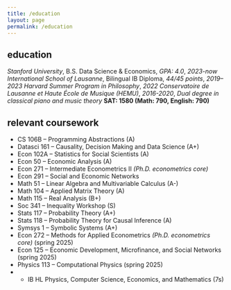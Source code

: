 ```yaml
---
title: /education
layout: page
permalink: /education
---
```

## education
*Stanford University*, B.S. Data Science & Economics, *GPA: 4.0*, *2023-now*
*International School of Lausanne*, Bilingual IB Diploma, *44/45 points*, *2019–2023*
*Harvard Summer Program in Philosophy*, *2022*
*Conservatoire de Lausanne et Haute École de Musique (HEMU)*, *2016-2020*, *Dual degree in classical piano and music theory*
**SAT: 1580 (Math: 790, English: 790)**


## relevant coursework
- CS 106B – Programming Abstractions (A)
- Datasci 161 – Causality, Decision Making and Data Science (A+)
- Econ 102A – Statistics for Social Scientists (A)
- Econ 50 – Economic Analysis (A)
- Econ 271 – Intermediate Econometrics II *(Ph.D. econometrics core)*
- Econ 291 – Social and Economic Networks
- Math 51 – Linear Algebra and Multivariable Calculus (A-)
- Math 104 – Applied Matrix Theory (A)
- Math 115 – Real Analysis (B+)
- Soc 341 – Inequality Workshop (S)
- Stats 117 – Probability Theory (A+)
- Stats 118 – Probability Theory for Causal Inference (A)
- Symsys 1 – Symbolic Systems (A+)
- Econ 272 – Methods for Applied Econometrics *(Ph.D. econometrics core)* (spring 2025)
- Econ 125 – Economic Development, Microfinance, and Social Networks (spring 2025)
- Physics 113 – Computational Physics (spring 2025)
- + IB HL Physics, Computer Science, Economics, and Mathematics (7s)
